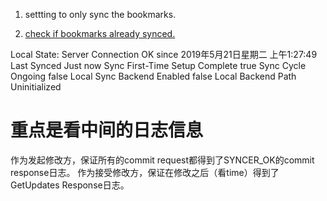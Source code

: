 1) settting to only sync the bookmarks.

2) [check if bookmarks already synced.](chrome://sync)

Local State:
Server Connection	OK since 2019年5月21日星期二 上午1:27:49
Last Synced	Just now
Sync First-Time Setup Complete	true
Sync Cycle Ongoing	false
Local Sync Backend Enabled	false
Local Backend Path	Uninitialized

# 重点是看中间的日志信息
作为发起修改方，保证所有的commit request都得到了SYNCER_OK的commit response日志。
作为接受修改方，保证在修改之后（看time）得到了GetUpdates Response日志。
